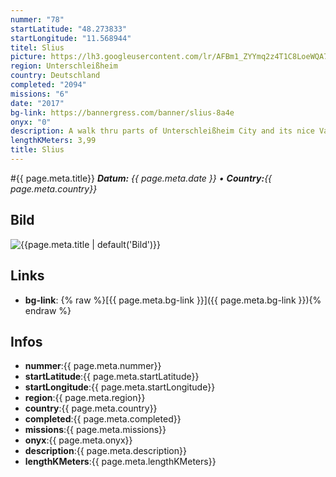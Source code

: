 ```yaml
---
nummer: "78"
startLatitude: "48.273833"
startLongitude: "11.568944"
titel: Slius
picture: https://lh3.googleusercontent.com/lr/AFBm1_ZYYmq2z4T1C8LoeWQA71e_bXPwJuYWzAeiBlEje6WpI_TAQdtq9btNm0O_CLbgi1qmH4-hnTzANpGZeYED6eaDrNvfalGsMqsCTlfOpJr29Wh3KM4papSqOOPibDeYAwa25Dn2m2EC_jTi8jZxHSaAWfLHTglbL70FuDwkEzfyqsqfZzYu48rWopbUL1lZTp9m9fbzjNd6InLfMqmsQJkqA-1dHrIxsjzl2XW7dfM44NBJsDRyjgsHhKc09iN8kFGZ05QBB0VQBCzKxFsX3PxjgqZ2EK-ZPPRiUEe-6flOmRKmOClPI2qhfeeyi8tWGbmALyz3e8G66e4QiGCnzzTDLc6IEx4xrkof2MtceeO71r5-2m3xpq0zIlXzDGvFjyEoXT-vBJ7_hfUF4jZPTPxmKjRznDL7RzxTh40frEL7H1wPzv4BYP69xcHP3nBsuN7-EFeY-4jRJCaEi8sRb0PojKQZhR8_p4UoUZ7bR2R3MQfXhMrLuyERo81pTDnr3djbkmu0R4n8ByRezQvUgD8MD0JzDfsAy0iNwVrL5snudeSU9X20Oym_yiKawjkmQBnCtSOfbEaZdhekiyxIABV3wCG021v6P7YYx7SWg3zPB9AeKNYT5r9pASJJRmR_encjjIQUdG8uLB1tVpKOtTjo5yfrVckdNu5ifC7PA2dHACLZh9HR4f2Mzkkp5TXsALIZo85cRV7O2dWFEiXbZCQ_-b4Z-Iay2GEKTG_p3aIYohnp24YjXhKDBxQedAhsfqtk4AMjWLiCiWXRfv6_w--_7CKUXnycutO95QYv-GupguoQcL1864yVCF7kjlFr3TZYH_YkzKRNkkJlrz7lZJqsNRd2rc67Y2Dn
region: Unterschleißheim
country: Deutschland
completed: "2094"
missions: "6"
date: "2017"
bg-link: https://bannergress.com/banner/slius-8a4e
onyx: "0"
description: A walk thru parts of Unterschleißheim City and its nice Valentinspark.
lengthKMeters: 3,99
title: Slius
---
```


#{{ page.meta.title}}
_**Datum:** {{ page.meta.date }} • **Country:**{{ page.meta.country}}_

## Bild
![{{page.meta.title | default('Bild')}}]({{page.meta.picture}})

## Links
- **bg-link**: {% raw %}[{{ page.meta.bg-link }}]({{ page.meta.bg-link }}){% endraw %}

## Infos
- **nummer**:{{ page.meta.nummer}}
- **startLatitude**:{{ page.meta.startLatitude}}
- **startLongitude**:{{ page.meta.startLongitude}}
- **region**:{{ page.meta.region}}
- **country**:{{ page.meta.country}}
- **completed**:{{ page.meta.completed}}
- **missions**:{{ page.meta.missions}}
- **onyx**:{{ page.meta.onyx}}
- **description**:{{ page.meta.description}}
- **lengthKMeters**:{{ page.meta.lengthKMeters}}

